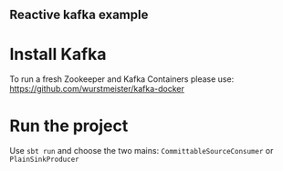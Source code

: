 ## Reactive kafka example

# Install Kafka

To run a fresh Zookeeper and Kafka Containers please use: https://github.com/wurstmeister/kafka-docker

# Run the project

Use `sbt run` and choose the two mains: `CommittableSourceConsumer` or `PlainSinkProducer`
